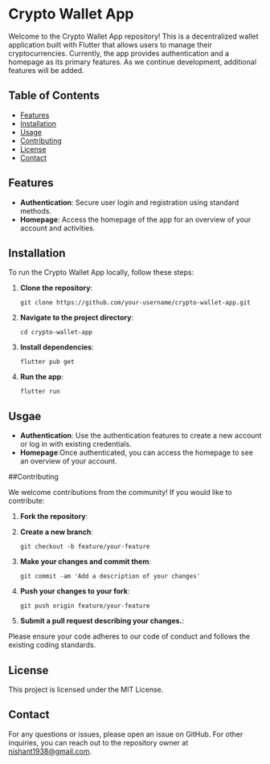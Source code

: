# Crypto Wallet App

Welcome to the Crypto Wallet App repository! This is a decentralized wallet application built with Flutter that allows users to manage their cryptocurrencies. Currently, the app provides authentication and a homepage as its primary features. As we continue development, additional features will be added.

## Table of Contents

- [Features](#features)
- [Installation](#installation)
- [Usage](#usage)
- [Contributing](#contributing)
- [License](#license)
- [Contact](#contact)

## Features

- **Authentication**: Secure user login and registration using standard methods.
- **Homepage**: Access the homepage of the app for an overview of your account and activities.

## Installation

To run the Crypto Wallet App locally, follow these steps:

1. **Clone the repository**:
   ```shell
   git clone https://github.com/your-username/crypto-wallet-app.git
2. **Navigate to the project directory**:
   ```shell
   cd crypto-wallet-app
4. **Install dependencies**:
   ```shell
   flutter pub get
5. **Run the app**:
   ```shell
   flutter run

## Usgae
- **Authentication**: Use the authentication features to create a new account or log in with existing credentials.
- **Homepage**:Once authenticated, you can access the homepage to see an overview of your account.

##Contributing

We welcome contributions from the community! If you would like to contribute:

1. **Fork the repository**:
   
2. **Create a new branch**:
   ```shell
   git checkout -b feature/your-feature
3. **Make your changes and commit them**:
   ```shell
   git commit -am 'Add a description of your changes'
4. **Push your changes to your fork**:
   ```shell
   git push origin feature/your-feature
4. **Submit a pull request describing your changes.**:

Please ensure your code adheres to our code of conduct and follows the existing coding standards.

## License

This project is licensed under the MIT License.

## Contact

For any questions or issues, please open an issue on GitHub. For other inquiries, you can reach out to the repository owner at nishant1938@gmail.com.
